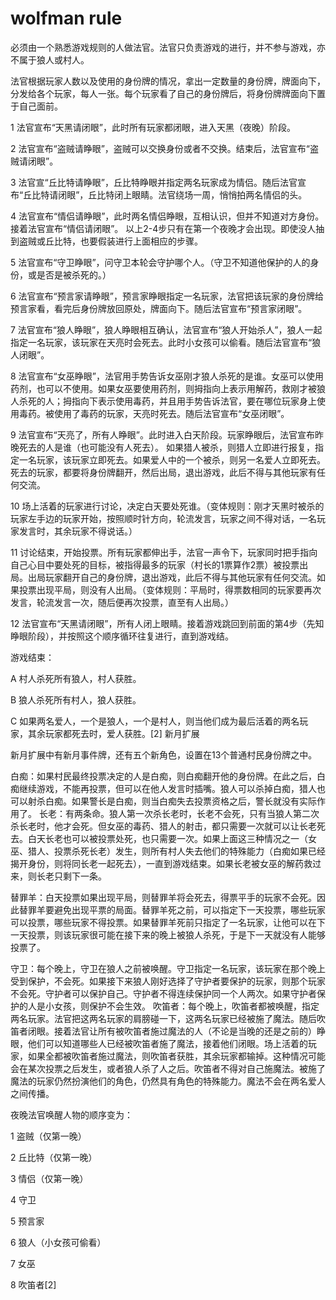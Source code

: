 # wolfman rule

必须由一个熟悉游戏规则的人做法官。法官只负责游戏的进行，并不参与游戏，亦不属于狼人或村人。

法官根据玩家人数以及使用的身份牌的情况，拿出一定数量的身份牌，牌面向下，分发给各个玩家，每人一张。每个玩家看了自己的身份牌后，将身份牌牌面向下置于自己面前。

1 法官宣布“天黑请闭眼”，此时所有玩家都闭眼，进入天黑（夜晚）阶段。

2 法官宣布“盗贼请睁眼”，盗贼可以交换身份或者不交换。结束后，法官宣布“盗贼请闭眼”。

3 法官宣“丘比特请睁眼”，丘比特睁眼并指定两名玩家成为情侣。随后法官宣布“丘比特请闭眼”，丘比特闭上眼睛。法官绕场一周，悄悄拍两名情侣的头。

4 法官宣布“情侣请睁眼”，此时两名情侣睁眼，互相认识，但并不知道对方身份。接着法官宣布“情侣请闭眼”。
以上2-4步只有在第一个夜晚才会出现。即使没人抽到盗贼或丘比特，也要假装进行上面相应的步骤。

5 法官宣布“守卫睁眼”，问守卫本轮会守护哪个人。（守卫不知道他保护的人的身份，或是否是被杀死的。）

6 法官宣布“预言家请睁眼”，预言家睁眼指定一名玩家，法官把该玩家的身份牌给预言家看，看完后身份牌放回原处，牌面向下。随后法官宣布“预言家闭眼”。

7 法官宣布“狼人睁眼”，狼人睁眼相互确认，法官宣布“狼人开始杀人”，狼人一起指定一名玩家，该玩家在天亮时会死去。此时小女孩可以偷看。随后法官宣布“狼人闭眼”。

8 法官宣布“女巫睁眼”，法官用手势告诉女巫刚才狼人杀死的是谁。女巫可以使用药剂，也可以不使用。如果女巫要使用药剂，则拇指向上表示用解药，救刚才被狼人杀死的人；拇指向下表示使用毒药，并且用手势告诉法官，要在哪位玩家身上使用毒药。被使用了毒药的玩家，天亮时死去。随后法官宣布“女巫闭眼”。

9 法官宣布“天亮了，所有人睁眼”。此时进入白天阶段。玩家睁眼后，法官宣布昨晚死去的人是谁（也可能没有人死去）。 如果猎人被杀，则猎人立即进行报复，指定一名玩家，该玩家立即死去。如果爱人中的一个被杀，则另一名爱人立即死去。死去的玩家，都要将身份牌翻开，然后出局，退出游戏，此后不得与其他玩家有任何交流。

10 场上活着的玩家进行讨论，决定白天要处死谁。（变体规则：刚才天黑时被杀的玩家左手边的玩家开始，按照顺时针方向，轮流发言，玩家之间不得对话，一名玩家发言时，其余玩家不得说话。）

11 讨论结束，开始投票。所有玩家都伸出手，法官一声令下，玩家同时把手指向自己心目中要处死的目标，被指得最多的玩家（村长的1票算作2票）被投票出局。出局玩家翻开自己的身份牌，退出游戏，此后不得与其他玩家有任何交流。如果投票出现平局，则没有人出局。（变体规则：平局时，得票数相同的玩家要再次发言，轮流发言一次，随后便再次投票，直至有人出局。）

12 法官宣布“天黑请闭眼”，所有人闭上眼睛。接着游戏跳回到前面的第4步（先知睁眼阶段），并按照这个顺序循环往复进行，直到游戏结。

游戏结束：

A 村人杀死所有狼人，村人获胜。

B 狼人杀死所有村人，狼人获胜。

C 如果两名爱人，一个是狼人，一个是村人，则当他们成为最后活着的两名玩家，其余玩家都死去时，爱人获胜。[2] 
新月扩展

新月扩展中有新月事件牌，还有五个新角色，设置在13个普通村民身份牌之中。

白痴：如果村民最终投票决定的人是白痴，则白痴翻开他的身份牌。在此之后，白痴继续游戏，不能再投票，但可以在他人发言时插嘴。狼人可以杀掉白痴，猎人也可以射杀白痴。如果警长是白痴，则当白痴失去投票资格之后，警长就没有实际作用了。
长老：有两条命。狼人第一次杀长老时，长老不会死，只有当狼人第二次杀长老时，他才会死。但女巫的毒药、猎人的射击，都只需要一次就可以让长老死去。白天长老也可以被投票处死，也只需要一次。如果上面这三种情况之一（女巫、猎人、投票杀死长老）发生，则所有村人失去他们的特殊能力（白痴如果已经揭开身份，则将同长老一起死去），一直到游戏结束。如果长老被女巫的解药救过来，则长老只剩下一条。

替罪羊：白天投票如果出现平局，则替罪羊将会死去，得票平手的玩家不会死。因此替罪羊要避免出现平票的局面。替罪羊死之前，可以指定下一天投票，哪些玩家可以投票，哪些玩家不得投票。如果替罪羊死前只指定了一名玩家，让他可以在下一天投票，则该玩家很可能在接下来的晚上被狼人杀死，于是下一天就没有人能够投票了。

守卫：每个晚上，守卫在狼人之前被唤醒。守卫指定一名玩家，该玩家在那个晚上受到保护，不会死。如果接下来狼人刚好选择了守护者要保护的玩家，则那个玩家不会死。守护者可以保护自己。守护者不得连续保护同一个人两次。如果守护者保护的人是小女孩，则保护不会生效。
吹笛者：每个晚上，吹笛者都被唤醒，指定两名玩家。法官把这两名玩家的肩膀碰一下，这两名玩家已经被施了魔法。随后吹笛者闭眼。接着法官让所有被吹笛者施过魔法的人（不论是当晚的还是之前的）睁眼，他们可以知道哪些人已经被吹笛者施了魔法，接着他们闭眼。场上活着的玩家，如果全都被吹笛者施过魔法，则吹笛者获胜，其余玩家都输掉。这种情况可能会在某次投票之后发生，或者狼人杀了人之后。吹笛者不得对自己施魔法。被施了魔法的玩家仍然扮演他们的角色，仍然具有角色的特殊能力。魔法不会在两名爱人之间传播。

夜晚法官唤醒人物的顺序变为：

1 盗贼（仅第一晚）

2 丘比特（仅第一晚）

3 情侣（仅第一晚）

4 守卫

5 预言家

6 狼人（小女孩可偷看）

7 女巫

8 吹笛者[2] 

